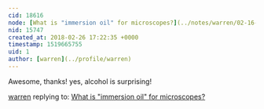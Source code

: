 ```yaml
---
cid: 18616
node: [What is "immersion oil" for microscopes?](../notes/warren/02-16-2018/what-is-immersion-oil-for-microscopes)
nid: 15747
created_at: 2018-02-26 17:22:35 +0000
timestamp: 1519665755
uid: 1
author: [warren](../profile/warren)
---
```


Awesome, thanks! yes, alcohol is surprising!

[warren](../profile/warren) replying to: [What is "immersion oil" for microscopes?](../notes/warren/02-16-2018/what-is-immersion-oil-for-microscopes)

